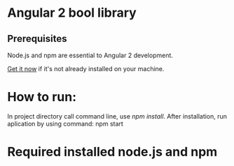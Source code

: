 # Angular 2 bool library

## Prerequisites

Node.js and npm are essential to Angular 2 development. 
    
<a href="https://docs.npmjs.com/getting-started/installing-node" target="_blank" title="Installing Node.js and updating npm">
Get it now</a> if it's not already installed on your machine.
 
# How to run:
 In project directory call command line, use *npm install*. After installation, run aplication by using command: npm start
 
# Required installed node.js and npm 
